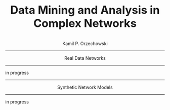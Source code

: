 <p align = "center" style="font-size:250%;">
<b>Data Mining and Analysis in Complex Networks</b></p>
<p align = "center">Kamil P. Orzechowski</p>

---
<p align = "center">Real Data Networks<p>

---
in progress


---
<p align = "center">Synthetic Network Models<p>

---
in progress
